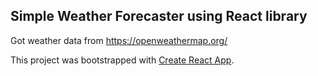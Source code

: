 ## Simple Weather Forecaster using React library

Got weather data from https://openweathermap.org/ 

This project was bootstrapped with [Create React App](https://github.com/facebookincubator/create-react-app).


